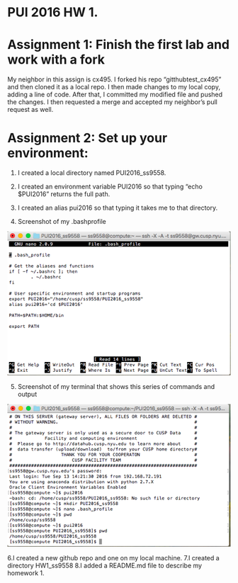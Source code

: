 # PUI 2016 HW 1.  

# Assignment 1: Finish the first lab and work with a fork

My neighbor in this assign is cx495. 
 I forked his repo “gitthubtest_cx495” and then cloned it as a local repo. I then made changes to my local copy, adding a line of code. After that, I committed my modified file and pushed the changes. I then requested a merge and accepted my neighbor’s pull request as well.

# Assignment 2: Set up your environment: 

1. I created a local directory named PUI2016_ss9558.
2. I created an environment variable PUI2016 so that typing “echo $PUI2016” returns the full path. 
	
3. I created an alias pui2016 so that typing it takes me to that directory.  
4. Screenshot of my .bashprofile

![Screenshot 1 Assignment 2: my .bashprofile](hw1_1.png)

5. Screenshot of my terminal that shows this series of commands and output

![Screenshot 2 Assignment 2: my terminal output](hw1_2.png)


6.I created a new github repo and one on my local machine.
7.I created a directory HW1_ss9558
8.I added a README.md file to describe my homework 1.
